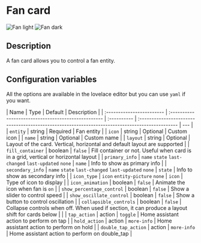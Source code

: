 # Fan card

![Fan light](../images/fan-light.png)
![Fan dark](../images/fan-dark.png)

## Description

A fan card allows you to control a fan entity.

## Configuration variables

All the options are available in the lovelace editor but you can use `yaml` if you want.

| Name                      | Type                                                | Default     | Description                                                                                     |
| :------------------------ | :-------------------------------------------------- | :---------- | :---------------------------------------------------------------------------------------------- | --- |
| `entity`                  | string                                              | Required    | Fan entity                                                                                      |
| `icon`                    | string                                              | Optional    | Custom icon                                                                                     |
| `name`                    | string                                              | Optional    | Custom name                                                                                     |
| `layout`                  | string                                              | Optional    | Layout of the card. Vertical, horizontal and default layout are supported                       |
| `fill_container`          | boolean                                             | `false`     | Fill container or not. Useful when card is in a grid, vertical or horizontal layout             |
| `primary_info`            | `name` `state` `last-changed` `last-updated` `none` | `name`      | Info to show as primary info                                                                    |
| `secondary_info`          | `name` `state` `last-changed` `last-updated` `none` | `state`     | Info to show as secondary info                                                                  |
| `icon_type`               | `icon` `entity-picture` `none`                      | `icon`      | Type of icon to display                                                                         |
| `icon_animation`          | boolean                                             | `false`     | Animate the icon when fan is `on`                                                               |
| `show_percentage_control` | boolean                                             | `false`     | Show a slider to control speed                                                                  |
| `show_oscillate_control`  | boolean                                             | `false`     | Show a button to control oscillation                                                            |
| `collapsible_controls`    | boolean                                             | `false`     | Collapse controls when off. When used if section, it can produce a layout shift for cards below |     |
| `tap_action`              | action                                              | `toggle`    | Home assistant action to perform on tap                                                         |
| `hold_action`             | action                                              | `more-info` | Home assistant action to perform on hold                                                        |
| `double_tap_action`       | action                                              | `more-info` | Home assistant action to perform on double_tap                                                  |
